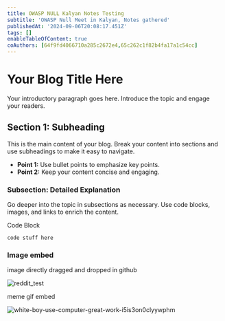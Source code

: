 ```yaml
---
title: OWASP NULL Kalyan Notes Testing
subtitle: 'OWASP Null Meet in Kalyan, Notes gathered'
publishedAt: '2024-09-06T20:08:17.451Z'
tags: []
enableTableOfContent: true
coAuthors: [64f9fd4066710a285c2672e4,65c262c1f82b4fa17a1c54cc]
---
```


# Your Blog Title Here

Your introductory paragraph goes here. Introduce the topic and engage your readers.


## Section 1: Subheading

This is the main content of your blog. Break your content into sections and use subheadings to make it easy to navigate.

- **Point 1:** Use bullet points to emphasize key points.
- **Point 2:** Keep your content concise and engaging.


### Subsection: Detailed Explanation

Go deeper into the topic in subsections as necessary. Use code blocks, images, and links to enrich the content.

Code Block
```
code stuff here
```

### Image embed

image directly dragged and dropped in github

![reddit_test](https://github.com/user-attachments/assets/4df2db13-ca94-4584-9c85-c6c19ae7840d)


meme gif embed

![white-boy-use-computer-great-work-i5is3on0clyywphm](https://github.com/user-attachments/assets/1f68826f-ddf0-4a95-8a07-c5949604a4c4)

